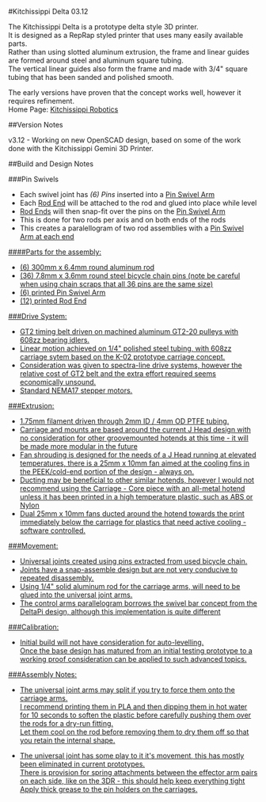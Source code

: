 #Kitchissippi Delta 03.12

The Kitchissippi Delta is a prototype delta style 3D printer.<br>
It is designed as a RepRap styled printer that uses many easily available parts.<br>
Rather than using slotted aluminum extrusion, the frame and linear guides are formed around steel and aluminum square tubing.<br>
The vertical linear guides also form the frame and made with 3/4" square tubing that has been sanded and polished smooth.

The early versions have proven that the concept works well, however it requires refinement.<br>
Home Page: [Kitchissippi Robotics](https://kitchissippi-robotics.com/3d-printers/kitchissippi-delta/)

##Version Notes

v3.12 - Working on new OpenSCAD design, based on some of the work done with the Kitchissippi Gemini 3D Printer.

##Build and Design Notes

###Pin Swivels

- Each swivel joint has <i>(6) Pins</i> inserted into a <u>Pin Swivel Arm</u>
- Each <u>Rod End</u> will be attached to the rod and glued into place while level
- <u>Rod Ends</u> will then snap-fit over the pins on the <u>Pin Swivel Arm</u>
- This is done for two rods per axis and on both ends of the rods
- This creates a paralellogram of two rod assemblies with a <u>Pin Swivel Arm<u> at each end

####Parts for the assembly:
- (6) 300mm x 6.4mm round aluminum rod
- (36) 7.8mm x 3.6mm round steel bicycle chain pins (note be careful when using chain scraps that all 36 pins are the same size)
- (6) printed <u>Pin Swivel Arm</u>
- (12) printed <u>Rod End</u>


###Drive System:

- GT2 timing belt driven on machined aluminum GT2-20 pulleys with 608zz bearing idlers.
- Linear motion achieved on 1/4" polished steel tubing, with 608zz carriage sytem based on the K-02 prototype carriage concept.
- Consideration was given to spectra-line drive systems, however the relative cost of GT2 belt and the extra effort required seems economically unsound.
- Standard NEMA17 stepper motors.

###Extrusion:

- 1.75mm filament driven through 2mm ID / 4mm OD PTFE tubing.
- Carriage and mounts are based around the current J Head design with no consideration for other groovemounted hotends at this time - it will be made more modular in the future
- Fan shrouding is designed for the needs of a J Head running at elevated temperatures, there is a 25mm x 10mm fan aimed at the cooling fins in the PEEK/cold-end portion of the design - always on.
- Ducting may be beneficial to other similar hotends, however I would not recommend using the Carriage - Core piece with an all-metal hotend unless it has been printed in a high temperature plastic, such as ABS or Nylon
- Dual 25mm x 10mm fans ducted around the hotend towards the print immediately below the carriage for plastics that need active cooling - software controlled.

###Movement:

- Universal joints created using pins extracted from used bicycle chain.
- Joints have a snap-assemble design but are not very conducive to repeated disassembly.
- Using 1/4" solid aluminum rod for the carriage arms, will need to be glued into the universal joint arms.
- The control arms parallelogram borrows the swivel bar concept from the DeltaPi design, although this implementation is quite different

###Calibration:

- Initial build will not have consideration for auto-levelling.<br>
  Once the base design has matured from an initial testing prototype to a working proof consideration can be applied to such advanced topics.

###Assembly Notes:

- The universal joint arms may split if you try to force them onto the carriage arms.<br>
  I recommend printing them in PLA and then dipping them in hot water for 10 seconds to soften the plastic before carefully pushing them over the rods for a dry-run fitting.<br>
  Let them cool on the rod before removing them to dry them off so that you retain the internal shape.<br>

- The universal joint has some play to it it's movement, this has mostly been eliminated in current prototypes.<br>
  There is provision for spring attachments between the effector arm pairs on each side, like on the 3DR - this should help keep everything tight<br>
  Apply thick grease to the pin holders on the carriages.<br>
